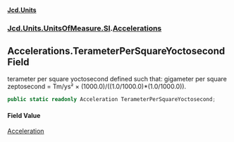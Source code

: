 #### [Jcd.Units](index.md 'index')
### [Jcd.Units.UnitsOfMeasure.SI](Jcd.Units.UnitsOfMeasure.SI.md 'Jcd.Units.UnitsOfMeasure.SI').[Accelerations](Accelerations.md 'Jcd.Units.UnitsOfMeasure.SI.Accelerations')

## Accelerations.TerameterPerSquareYoctosecond Field

terameter per square yoctosecond defined such that: gigameter per square zeptosecond = Tm/ys² × (1000.0)/((1.0/1000.0)*(1.0/1000.0)).

```csharp
public static readonly Acceleration TerameterPerSquareYoctosecond;
```

#### Field Value
[Acceleration](Acceleration.md 'Jcd.Units.UnitTypes.Acceleration')